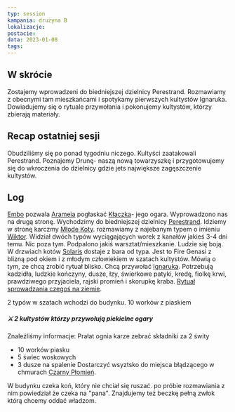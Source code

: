 ```yaml
---
typ: session
kampania: drużyna B
lokalizacje: 
postacie: 
data: 2023-01-08
tags: 
---
```

## W skrócie
Zostajemy wprowadzeni do biedniejszej dzielnicy Perestrand. Rozmawiamy z obecnymi tam mieszkańcami i spotykamy pierwszych kultystów Ignaruka. Dowiadujemy się o rytuale przywołania i pokonujemy kultystów, którzy zbierają materiały. 
## Recap ostatniej sesji
Obudziliśmy się po ponad tygodniu niczego. Kultyści zaatakowali Perestrand. Poznajemy Drunę- naszą nową towarzyszkę i przygotowujemy się do wkroczenia do dzielnicy gdzie jets największe zagęszczenie kultystów.
## Log
[Embo](../NPC/Embo.md) pozwala [Arameia](../postacie%20graczy/Arameia.md) pogłaskać [Kłaczka](../NPC/K%C5%82aczek.md)- jego ogara. Wyprowadzono nas na drugą stronę. Wychodzimy do biedniejszej dzielnicy [Perestrand](../lokacje/Perestrand.md). Idziemy w stronę karczmy [Młode Koty](../lokacje/M%C5%82ode%20Koty.md). rozmawiamy z najebanym typem o imieniu [Wiktor](../NPC/Wiktor.md). Widział dwóch typów wyciągających worek z kanałów jakieś 3-4 dni temu. Nic poza tym. Podpalono jakiś warsztat/mieszkanie. Ludzie się boją. W drzwiach kotów [Solaris](../postacie%20graczy/Solaris.md) dostaje z bara od typa. Jest to Fire Genasi z blizną pod okiem i z młodym człowiekiem w szatach kultystów. Mówią o tym, ze chcą zrobić rytuał blisko. Chcą przywołać [Ignaruka](../bogowie/Ignaruk.md). Potrzebują kadzidła, ludzkie kończyny, dusze, łzy, świerkowe patyki, kredę, fiolkę krwi, prawdziwego przyjaciela, rajski promień i skorupkę kraba. [Rytuał sprowadzania czegoś na ziemie](../przedmioty/Rytua%C5%82%20sprowadzania%20czego%C5%9B%20na%20ziemie.md). 

2 typów w szatach wchodzi do budynku. 10 worków z piaskiem
##### ⚔ 2 kultystów którzy przywołują piekielne ogary
Znaleźliśmy informacje:
Prałat ognia karze zebrać składniki za 2 świty
- 10 worków piasku
- 5 świec woskowych
- 3 dusze na spalenie
Dostarczyć wsyztsko do miejsca błądzącego w chmurach
[Czarny Płomień](../NPC/Czarny%20P%C5%82omie%C5%84.md).

W budynku czeka koń, który nie chciał się ruszać. po próbie rozmawiania z nim powiedział że czeka na "pana".  Znajdujemy też beczkę pełną zwłok którą chcemy oddać władzom.
